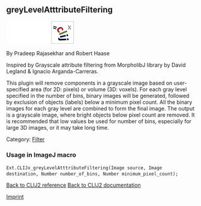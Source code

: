 ## greyLevelAtttributeFiltering
<img src="images/mini_empty_logo.png"/><img src="images/mini_empty_logo.png"/><img src="images/mini_clijx_logo.png"/>

By Pradeep Rajasekhar and Robert Haase

Inspired by Grayscale attribute filtering from MorpholibJ library by David Legland & Ignacio Arganda-Carreras.

This plugin will remove components in a grayscale image based on user-specified area (for 2D: pixels) or volume (3D: voxels).
For each gray level specified in the number of bins, binary images will be generated, followed by exclusion of objects (labels)
below a minimum pixel count.
All the binary images for each gray level are combined to form the final image. The output is a grayscale image, where bright objects
below pixel count are removed.
It is recommended that low values be used for number of bins, especially for large 3D images, or it may take long time.

Category: [Filter](https://clij.github.io/clij2-docs/reference__filter)

### Usage in ImageJ macro
```
Ext.CLIJx_greyLevelAtttributeFiltering(Image source, Image destination, Number number_of_bins, Number minimum_pixel_count);
```


[Back to CLIJ2 reference](https://clij.github.io/clij2-docs/reference)
[Back to CLIJ2 documentation](https://clij.github.io/clij2-docs)

[Imprint](https://clij.github.io/imprint)
